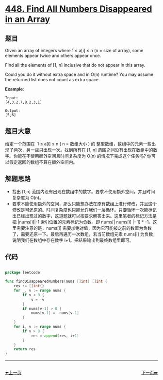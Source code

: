# [448. Find All Numbers Disappeared in an Array](https://leetcode.com/problems/find-all-numbers-disappeared-in-an-array/)


## 题目

Given an array of integers where 1 ≤ a[i] ≤ n (n = size of array), some elements appear twice and others appear once.

Find all the elements of [1, n] inclusive that do not appear in this array.

Could you do it without extra space and in O(n) runtime? You may assume the returned list does not count as extra space.

**Example**:

```
Input:
[4,3,2,7,8,2,3,1]

Output:
[5,6]
```

## 题目大意

给定一个范围在  1 ≤ a[i] ≤ n ( n = 数组大小 ) 的 整型数组，数组中的元素一些出现了两次，另一些只出现一次。找到所有在 [1, n] 范围之间没有出现在数组中的数字。你能在不使用额外空间且时间复杂度为 O(n) 的情况下完成这个任务吗? 你可以假定返回的数组不算在额外空间内。



## 解题思路

- 找出 [1,n] 范围内没有出现在数组中的数字。要求不使用额外空间，并且时间复杂度为 O(n)。
- 要求不能使用额外的空间，那么只能想办法在原有数组上进行修改，并且这个修改是可还原的。时间复杂度也只能允许我们一层循环。只要循环一次能标记出已经出现过的数字，这道题就可以按要求解答出来。这里笔者的标记方法是把 |nums[i]|-1 索引位置的元素标记为负数。即 nums[| nums[i] |- 1] * -1。这里需要注意的是，nums[i] 需要加绝对值，因为它可能被之前的数置为负数了，需要还原一下。最后再遍历一次数组，若当前数组元素 nums[i] 为负数，说明我们在数组中存在数字 i+1。把结果输出到最终数组里即可。

## 代码

```go

package leetcode

func findDisappearedNumbers(nums []int) []int {
	res := []int{}
	for _, v := range nums {
		if v < 0 {
			v = -v
		}
		if nums[v-1] > 0 {
			nums[v-1] = -nums[v-1]
		}
	}
	for i, v := range nums {
		if v > 0 {
			res = append(res, i+1)
		}
	}
	return res
}

```
----------------------------------------------
<div style="display: flex;justify-content: space-between;align-items: center;">
<p><a href="https://books.halfrost.com/leetcode/ChapterFour/0447.Number-of-Boomerangs/">⬅️上一页</a></p>
<p><a href="https://books.halfrost.com/leetcode/ChapterFour/0451.Sort-Characters-By-Frequency/">下一页➡️</a></p>
</div>
